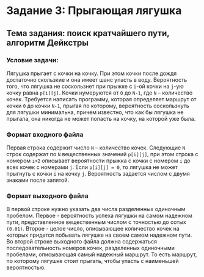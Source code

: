 # Задание 3: Прыгающая лягушка

## Тема задания: поиск кратчайшего пути, алгоритм Дейкстры

### Условие задачи:

Лягушка прыгает с кочки на кочку. При этом кочки после дождя достаточно скользкие и она имеет шанс упасть в воду. Вероятность того, что лягушка не соскользнет при прыжке с `i`-ой кочки на `j`-ую кочку равна `p[i][j]`. Кочки нумеруются от `0` до `N-1`, где `N` – количество кочек.
Требуется написать программу, которая определяет маршрут от кочки `0` до кочки `N-1`, прыгая по которому, вероятность соскользнуть для лягушки минимальна, причем известно, что как бы лягушка не прыгала, она никогда не может попасть на кочку, на которой уже была.

### Формат входного файла

Первая строка содержит число `N` – количество кочек. Следующие `N` строк содержат по `N` вещественных значений `p[i][j]`, при этом строка с номером `i+2` описывает вероятности прыжка с кочки с номером `i` до всех кочек с номерами `j`. Если `p[i][j] = 0`, то лягушка не может прыгнуть с кочки `i` на кочку `j`. Вероятность задается числом с двумя знаками после запятой.

### Формат выходного файла

В первой строке нужно указать два числа разделенных одиночным пробелом. Первое - вероятность успеха лягушки на самом надежном пути, представленное вещественным числом с точностью до сотых `(0.01)`. Второе - целое число, описывающее количество кочек на которых придется побывать лягушке на своем самом надежном пути.
Во второй строке выходного файла должна содержаться последовательность номеров кочек, разделенных одиночными пробелами, описывающая самый надежный маршрут. То есть маршрут, по которому лягушке стоит прыгать, чтобы упасть с наименьшей вероятностью.
